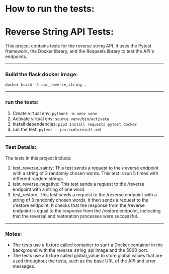 # How to run the tests:

# Reverse String API Tests:
This project contains tests for the reverse string API. It uses the Pytest framework, the Docker library, and the Requests library to test the API's endpoints.
***
### Build the flask docker image:
`docker build -t api_reverse_string .`
***
### run the tests:
1. Create virtual env: `python3 -m venv venv`
2. Activate virtual env: `source venv/bin/activate`
3. Install dependencies: `pip3 install requests pytest docker`
4. run the test: `pytest --junitxml=result.xml`
***
### Test Details:

The tests in this project include:

1. test_reverse_sainty: This test sends a request to the /reverse endpoint with a string of 3 randomly chosen words. This test is run 5 times with different random strings.
2. test_reverse_negative: This test sends a request to the /reverse endpoint with a string of one word.
3. test_restore: This test sends a request to the /reverse endpoint with a string of 3 randomly chosen words. It then sends a request to the /restore endpoint. It checks that the response from the /reverse endpoint is equal to the response from the /restore endpoint, indicating that the reversal and restoration processes were successful.
***
### Notes:
* The tests use a fixture called container to start a Docker container in the background with the reverse_string_api image and the 5000 port.
* The tests use a fixture called global_value to store global values that are used throughout the tests, such as the base URL of the API and error messages.
